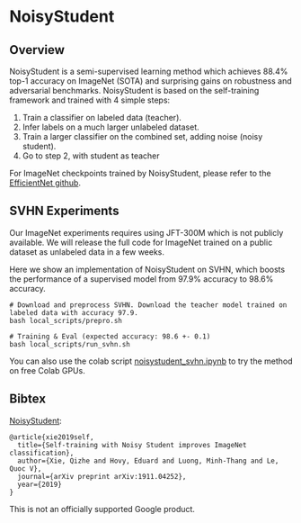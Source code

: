 # NoisyStudent

## Overview

NoisyStudent is a semi-supervised learning method which achieves 88.4% top-1 accuracy on ImageNet (SOTA) and surprising gains on robustness and adversarial benchmarks.
NoisyStudent is based on the self-training framework and trained with 4 simple steps:
1. Train a classifier on labeled data (teacher).
2. Infer labels on a much larger unlabeled dataset.
3. Train a larger classifier on the combined set, adding noise (noisy student).
4. Go to step 2, with student as teacher

For ImageNet checkpoints trained by NoisyStudent, please refer to the [EfficientNet github](https://github.com/tensorflow/tpu/tree/master/models/official/efficientnet#2-using-pretrained-efficientnet-checkpoints).

## SVHN Experiments
Our ImageNet experiments requires using JFT-300M which is not publicly
available. We will release the full code for ImageNet trained on a public
dataset as unlabeled data in a few weeks.

Here we show an implementation of NoisyStudent on SVHN, which boosts the performance of a
supervised model from 97.9% accuracy to 98.6% accuracy.

```shell
# Download and preprocess SVHN. Download the teacher model trained on labeled data with accuracy 97.9.
bash local_scripts/prepro.sh

# Training & Eval (expected accuracy: 98.6 +- 0.1)
bash local_scripts/run_svhn.sh
```

You can also use the colab script [noisystudent_svhn.ipynb](https://github.com/google-research/noisystudent/blob/master/noisystudent_svhn.ipynb) to try the method on free Colab GPUs. 

## Bibtex 

[NoisyStudent](https://arxiv.org/abs/1911.04252):
```
@article{xie2019self,
  title={Self-training with Noisy Student improves ImageNet classification},
  author={Xie, Qizhe and Hovy, Eduard and Luong, Minh-Thang and Le, Quoc V},
  journal={arXiv preprint arXiv:1911.04252},
  year={2019}
}
```

This is not an officially supported Google product.
